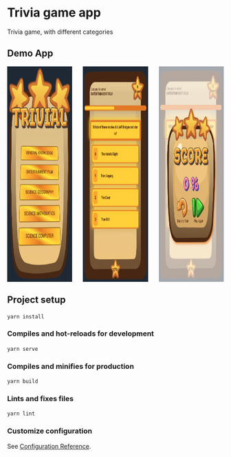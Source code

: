 # Trivia game app

Trivia game, with different categories 

## Demo App

<div style="display: flex; flex-direction: row; justify-content: space-between;">
  <img style="width:30%; height:500px;" src="https://raw.githubusercontent.com/VictorHugoAguilar/vue-quiz-app-mobile/main/demo/Main_Menu_Game.jpg" alt="main menu" />
  <img style="width:30%; height:500px;" src="https://raw.githubusercontent.com/VictorHugoAguilar/vue-quiz-app-mobile/main/demo/Game.jpg" alt="main menu" />
  <img style="width:30%; height:500px;" src="https://raw.githubusercontent.com/VictorHugoAguilar/vue-quiz-app-mobile/main/demo/Finished_Game.jpg" alt="main menu" />
</div>

## Project setup
```
yarn install
```

### Compiles and hot-reloads for development
```
yarn serve
```

### Compiles and minifies for production
```
yarn build
```

### Lints and fixes files
```
yarn lint
```

### Customize configuration
See [Configuration Reference](https://cli.vuejs.org/config/).
